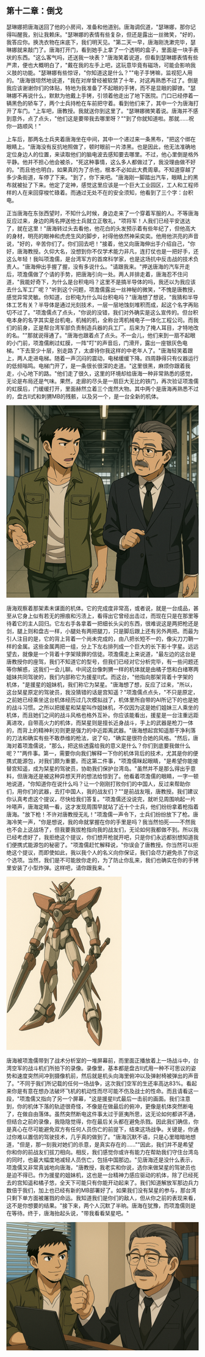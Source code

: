 ## 第十二章：倒戈
瑟琳娜把唐海送回了他的小房间，准备和他道别。唐海调侃道，"瑟琳娜，那你记得叫醒我，别让我赖床。"瑟琳娜的表情有些复杂，但还是露出一丝微笑，"好的，我答应你。换洗衣物在床底下，我们明天见。"第二天一早，唐海刚洗漱完毕，瑟琳娜就来敲门了。唐海打开门，看到她手上拿了一个透明的盒子，里面是一块手表状的东西。"这么客气吗，还送我一块表？"唐海笑着说道，但看到瑟琳娜表情有些严肃，便也大概明白了，"戴在我的左手上吧，这玩意毕竟有磁场，可能会影响我义肢的功能。"瑟琳娜有些惊讶，"你知道这是什么？""电子手铐嘛，监视犯人用的。"唐海很坦然地说道，"我在对岸曾经被软禁了十年，对这再熟悉不过了。倒是我应该谢谢你们的体贴，特地为我准备了不起眼的手铐，而不是显眼的脚镣。"瑟琳娜不再说什么，默默为他戴上手铐，引领着他走出了地下医院。门口已经停着一辆黑色的轿车了，两个士兵持枪在车前把守着。看到他们来了，其中一个为唐海打开了车门。"上车吧，唐教授。我就送你到这里了。"瑟琳娜微笑着说。唐海并不感到意外，点了点头，"他们这是要带我去哪里呀？""到了你就知道啦。那就......祝你一路顺风！"

上车后，那两名士兵夹着唐海坐在中间，其中一个递过来一条黑布，"把这个绑在眼睛上。"唐海没有反抗地照做了，顿时眼前一片漆黑。也是因此，他无法准确地定位身边人的位置，来读取他们的脑电波去感知要去哪里。不过，他心里倒是格外平静。他并不担心他会被杀，"死这种事情，这么多人都做过了，我没理由做不好的。"而且他也明白，如果真的为了杀他，根本不必如此大费周章。不知道穿越了多少条街道，车停了下来。"到了，你下来吧。"唐海刚一脚踏出汽车，眼睛上的黑布就被扯了下来。他定了定神，感觉这里应该是一个巨大工业园区，工人和工程师样的人在来回穿梭忙碌着。而通过无处不在的安全须知，他看到了三个字：台积电。

正当唐海在东张西望时，不知什么时候，身边走来了一个穿着军服的人。不等唐海反应过来，身边的两名押送他士兵就立正敬礼，"项将军！人我们已经平安送达了，就在这里！"唐海转过头去看他，他花白的头发预示着有些年纪了，但他高大的身材，明亮的眼神和虎虎生风的脚步，衬得他依然神采奕奕。他用他洪亮的声音说，"好的，辛苦你们了。你们回去吧！"接着，他又向唐海伸出手介绍自己，"你好，唐海教授。久仰大名，没想到你不仅学术能力非凡，连打仗也是一把好手，还这么年轻！我叫项澹儒，是台湾军方的首席科学家，也是这场抗中反击战的技术负责人。"唐海伸出手握了握，没有多说什么。"请跟我来。"押送唐海的汽车开走后，项澹儒做了个请的手势，把唐海引向一处。两人并排走着，唐海忍不住问道，"我能好奇下，为什么是台积电吗？这里不是搞半导体的吗，我还以为我应该去什么军工厂呢？"听到这个问题，项澹儒露出一丝神秘的微笑，"不愧是唐教授，感觉异常灵敏。你知道，台积电为什么叫台积电吗？"唐海想了想说，"我猜和半导体工艺有关？半导体是通过光刻技术，一层一层地蚀刻堆积而成，起这个名字再贴切不过了。"项澹儒点了点头，"你说的没错，我们对外确实是这么宣传的。但台积电本身的名字其实是台机电，机械的机，全称台湾机械电子一体化工程公司。而我们的前身，正是帮台湾军部负责制造兵器的兵工厂。后来为了掩人耳目，才特地改的名。""那就说得通了。"唐海也跟着点了点头。不一会儿，他们来到一扇不起眼的小门前，项澹儒刷过虹膜，一阵"叮"的声音后，门滑开，露出一座银灰色电梯。"下去至少十层，别走路了，太虐待你我这样的中老年人了。"唐海轻笑着跟上，两人走进电梯。随着一声沉闷的震动，电梯缓缓下降。四周静得只有仪器运行的低频嗡鸣。电梯门开了，是一条很长很深的走道。"这里很黑，麻烦你跟着我走，小心地下的路。"他们走了很久，这里的环境却给唐海一种非常熟悉的感觉，无论是布局还是气味。果然，走廊的尽头是一扇巨大无比的铁门，再次验证项澹儒的虹膜后，门缓缓打开，里面赫然立着三个庞然大物。其中两个是唐海再熟悉不过的，盘古II式和刺猬MB的残骸，以及另一个，是一台全新的机体。

<img src="./illustrations/48.png" />

唐海观察着那架素未谋面的机体。它的完成度非常高，或者说，就是一台成品，甚至从它身上似有若无的擦痕和污渍上，看得出它曾经出击过，而现在只是在那里等待着它的主人回归。它左右手各拿着一把细长头尖的东西，很难说这是两把枪还是剑，腿上则和盘古一样，小腿处有两把腿刀，只是脚后跟上还有另外两把。而最为引人注目的是，它的背上背着一个尚未完成的，由八把长短不一的，像尖刀刀鞘一样的金属。这些金属两把一组，分上下左右排列成一个巨大的长下影十字星。远远望去，就像是一个背着十字架赎罪的信徒。项澹儒走上来说道，"最左边的这台是唐教授你的座驾，我们不知道它的型号，但我们已经对它分析完毕，有一些问题还等你解惑，这我们一会儿聊。中间这台像刺猬一样的机体就是由橘子悠和白绪寒两姐妹共同驾驶的，我们内部称它为援星II式。而这台，"他指向那架背着十字架的机体，"是援星的姐妹机，我们称它为栞星。"唐海想了想，反应了过来，"所以，这台栞星原定的驾驶员，我没猜错的话是宫知遥？"项澹儒点点头，"不只是原定，之前她已经乘坐这台机体经历过几次模拟战了，机体里所自带的AI所记下的也是她的战斗习惯。之所以把援星和栞星叫作姐妹机，不仅因为这是她们姐妹三人乘坐的机体，而且她们之间的战斗风格也格外互补。你应该能看出，援星是一台注重远距离进攻，自带高火力的机体，而栞星则是擅长近身战斗，手上的武器是枪刀一体的，而背上的精神利刃则更是强力的中近距离武器。"唐海想起宫知遥那干净利落的刀法和确实有些不敢恭维的枪法，说了句，"确实是很符合她的风格。"然后，唐海对着项澹儒说，"那么，把这些透露给我的意义是什么？你们到底要我做什么呢？""两件事。第一，需要你向我们解释一下你的机体背后的技术，尤其是你的便携式能源包，对我们颇为重要。而这第二件事，"项澹儒眯起眼睛，"是希望你能接替宫知遥，成为栞星的驾驶员，协助我们保护台湾岛。"虽然并不是那么得出乎意料，但唐海还是被这种异想天开的想法给惊到了。他看着项澹儒的眼睛，一字一顿地说道，"你知道你在说什么吗？让一个刚刚打败你们的中国人，反过来帮助你们，用你们的武器，去打中国人，我的战友们？""是前战友哦，唐教授。我们建议你认真考虑这个提议，尽快给我们答复。"项澹儒还没说完，就听见周围响起一片咔嗒声，唐海定睛一看，这才发现周围早就站了近十个士兵，他们纷纷拿着枪指着唐海。"放下枪！不许对唐教授无礼！"项澹儒一声令下，士兵们纷纷放下了枪。唐海冷笑一声，"你是想说，我的命就掌握在你的手里是吗？我当然怕死——不然我也不会上这战场了，但我要我拔枪指向我的战友们，无论如何我都做不到。所以我已经考虑好了，我拒绝这个提议，你们想开枪就开吧，只是你们永远都别想知道我们便携式能源包的秘密了。"项澹儒赶忙解释说，"你误会了唐教授。你当然可以拒绝这个提议，而即使如此，我以我个人的名义向你保证，我们会尽力避免杀了你这个选项。当然，我们是不可能放你走的，为了防止你乱来，我们也确实在你的手铐里安装了小型炸弹。这样吧，请你跟我来。"

<img src="./illustrations/49.png" width=60% />

唐海被项澹儒带到了战术分析室的一堆屏幕前，而里面正播放着上一场战斗中，台湾空军的战斗机们所拍下的录像。录像里，基本都是盘古II式用一种不可思议的姿势和速度突然间冲到摄像机前，然后就是机头向海里俯冲以及弹射椅被弹出的声音了。"不同于我们所记载的任何一场战争，这次我们空军的生还率高达83%。看起来你是有意在想办法破坏飞机的机动性而尽可能不伤及战士的性命。而且请看这一段，"项澹儒又指向了另一个屏幕，"这是援星II式最后一击前的画面。我们注意到，你的机体下落的轨迹很奇怪，不像是在做最后的俯冲，更像是机体突然断电了，在做自由落体。虽然突然断电这件事太过于匪夷所思，这无论如何都讲不通，但结合之前的录像，我隐隐觉得，你在最后关头都在避免杀戮。因此我们确信，你是真心在尽可能避免双方有任何人员伤亡的前提下，结束这场战争。关键是，你通过你难以置信的驾驶技术，几乎真的做到了。"唐海沉默不语，只是心里暗暗地想道，"但是，那一刻我对她们的杀意，是真实存在的......""因此，我们并不是希望你和你的前战友们拔刀相向。相反，我们感觉你或许有能力在帮助我们守住台湾岛的同时，也最大幅度地减轻人员伤亡，包括中国那边。"见唐海还是没什么表示，项澹儒又非常真诚地向唐海，"唐教授，我老实和你说，选你来做栞星的驾驶员也是迫不得已。作为援星的姐妹机，这也是一台精神力感应驱动的机体，除了已经死去的宫知遥和橘子悠，全天下可能只有你能开动起来了。我们知道解放军那边兵力数倍于我们，加上也已经有新的MB部署好了。如果我们没有栞星的参与，那台湾只剩下单方面被屠戮的命运。我知道我们是你们的敌人，但从你之前的表现来看，这不是你想要的结果。"接下来，两个人沉默了半晌。唐海在犹豫，而项澹儒则是在等待。终于，唐海抬起头说，"带我看看栞星吧。"


<img src="./illustrations/56.png" />
